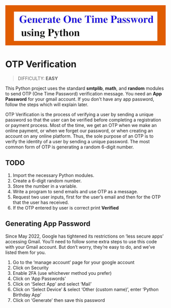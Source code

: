 <img src="./images/otp.png" width="700"/>

# OTP Verification
> DIFFICULTY: **EASY**

This Python project uses the standard **smtplib**, **math**, and **random** modules to send OTP (One Time Password) verification message. You need an **App Password** for your gmail account. If you don't have any app password, follow the steps which will explain later.

OTP Verification is the process of verifying a user by sending a unique password so that the user can be verified before completing a registration or payment process. Most of the time, we get an OTP when we make an online payment, or when we forget our password, or when creating an account on any online platform. Thus, the sole purpose of an OTP is to verify the identity of a user by sending a unique password. The most common form of OTP is generating a random 6-digit number.

## TODO

1. Import the necessary Python modules.
2. Create a 6-digit random number.
3. Store the number in a variable.
4. Write a program to send emails and use OTP as a message.
5. Request two user inputs, first for the user’s email and then for the OTP that the user has received.
6. If the OTP entered by user is correct print **Verified**

## Generating App Password

Since May 2022, Google has tightened its restrictions on ‘less secure apps’ accessing Gmail. You’ll need to follow some extra steps to use this code with your Gmail account. But don’t worry, they’re easy to do, and we’ve listed them for you.

1. Go to the ‘manage account’ page for your google account
2. Click on Security
3. Enable 2FA (use whichever method you prefer)
4. Click on ‘App Passwords’
5. Click on ‘Select App’ and select ‘Mail’
6. Click on ‘Select Device’ & select ‘Other (custom name)’, enter ‘Python Birthday App’
7. Click on ‘Generate’ then save this password